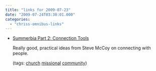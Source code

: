 ```yaml
---
title: "links for 2009-07-23"
date: "2009-07-24T03:30:01.000"
categories: 
  - "chriss-omnibus-links"
---
```


- [Summerbia Part 2: Connection Tools](http://thesubtext.org/2009/07/23/summerbia-part-2-connection-tools/)
    
    Really good, practical ideas from Steve McCoy on connecting with people.
    
    (tags: [church](http://delicious.com/hubbsc/church) [missional](http://delicious.com/hubbsc/missional) [community](http://delicious.com/hubbsc/community))
